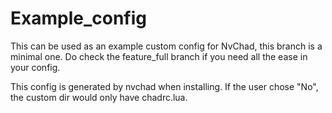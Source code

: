 # Example_config

This can be used as an example custom config for NvChad, this branch is a minimal one. Do check the feature_full branch if you need all the ease in your config.

This config is generated by nvchad when installing. If the user chose "No", the custom dir would only have chadrc.lua.
